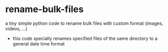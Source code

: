 # rename-bulk-files
a tiny simple python code to rename bulk files with custom format (images, videos, ...)

* this code specially renames specified files of the same directory to a general date time format
